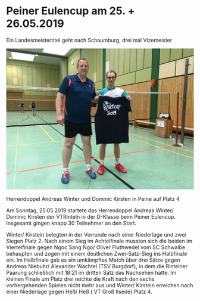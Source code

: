 # Peiner Eulencup am 25. + 26.05.2019

Ein Landesmeistertitel geht nach Schaumburg, drei mal Vizemeister

![Peiner Eulencup](2019-05-27_peiner-eulencup.jpg)

Herrendoppel  Andreas Winter und Dominic Kirsten in Peine auf Platz 4

Am Sonntag, 25.05.2019 startete das Herrendoppel Andreas Winter/ Dominic Kirsten der VTRinteln in der D-Klasse beim  Peiner Eulencup. Insgesamt gingen knapp 30  Teilnehmer an den Start. 

Winter/ Kirstein belegten in der Vorrunde nach einer Niederlage und zwei Siegen Platz 2. Nach einem Sieg im Achtelfinale mussten sich die beiden im Viertelfinale gegen Ngoc Sang Ngo/ Oliver Fluthwedel vom SC Schwalbe behaupten und zogen mit einem deutlichen Zwei-Satz-Sieg ins Halbfinale ein.  Im Halbfinale gab es ein umkämpftes Match über drei Sätze gegen Andreas Niebuhr/ Alexander Wachtel (TSV Burgdorf), in dem die Rintelner Paarung schließlich mit 18:21 im dritten Satz das Nachsehen hatte. Im kleinen Finale um Platz drei reichte die Kraft nach den sechs vorhergehenden Spielen nicht mehr aus und Winter/ Kirstein erreichen nach einer Niederlage gegen Heß/ Heß ( VT Groß Ilsede) Platz 4.

